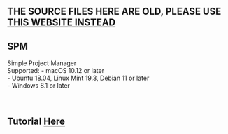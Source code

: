 ## THE SOURCE FILES HERE ARE OLD, PLEASE USE [THIS WEBSITE INSTEAD](https://devpython88.github.com/spm)

## SPM
Simple Project Manager <br>
Supported:
	- macOS 10.12 or later<br>
	- Ubuntu 18.04, Linux Mint 19.3, Debian 11 or later<br>
	- Windows 8.1 or later<br>

<br>

## Tutorial [Here](/tutorial/tutorial.md)
